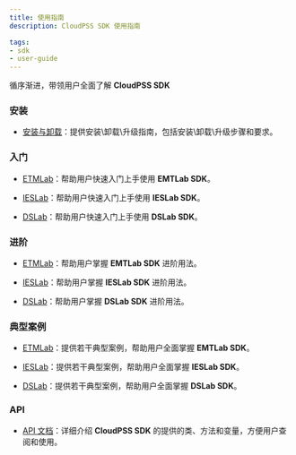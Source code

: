 ```yaml
---
title: 使用指南
description: CloudPSS SDK 使用指南

tags:
- sdk
- user-guide
---
```


循序渐进，带领用户全面了解 **CloudPSS SDK** 

### 安装

* [安装与卸载](../30-installation-and-uninstallation/index.md)：提供安装\卸载\升级指南，包括安装\卸载\升级步骤和要求。

### 入门

* [ETMLab](../40-emtlab-sdk/10-quick-start/index.md)：帮助用户快速入门上手使用 **EMTLab SDK**。
  
* [IESLab](../50-ieslab-sdk/10-quick-start/index.md)：帮助用户快速入门上手使用 **IESLab SDK**。
  
* [DSLab](../60-dslab-sdk/10-quick-start/index.md)：帮助用户快速入门上手使用 **DSLab SDK**。

### 进阶

* [ETMLab](../40-emtlab-sdk/20-advanced/index.md)：帮助用户掌握 **EMTLab SDK** 进阶用法。
  
* [IESLab](../50-ieslab-sdk/20-advanced/index.md)：帮助用户掌握 **IESLab SDK** 进阶用法。
  
* [DSLab](../60-dslab-sdk/20-advanced/index.md)：帮助用户掌握 **DSLab SDK** 进阶用法。

### 典型案例

* [ETMLab](../40-emtlab-sdk/30-typical-cases/index.md)：提供若干典型案例，帮助用户全面掌握 **EMTLab SDK**。
  
* [IESLab](../50-ieslab-sdk/30-typical-cases/index.md)：提供若干典型案例，帮助用户全面掌握 **IESLab SDK**。
  
* [DSLab](../60-dslab-sdk/30-typical-cases/index.md)：提供若干典型案例，帮助用户全面掌握 **DSLab SDK**。

### API

* [API 文档](../70-api/index.md)：详细介绍 **CloudPSS SDK** 的提供的类、方法和变量，方便用户查阅和使用。